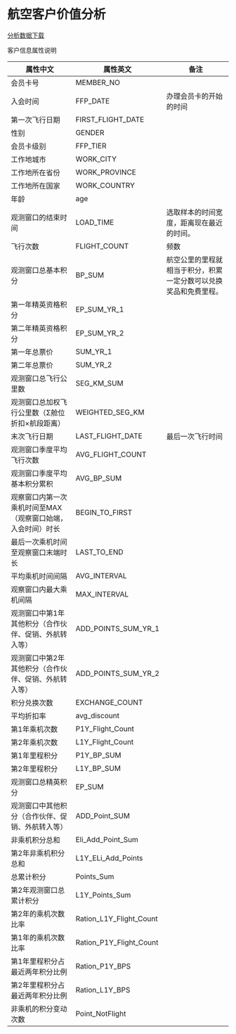 # 航空客户价值分析

[分析数据下载](https://share.weiyun.com/MY69BvxM)

客户信息属性说明

| 属性中文 | 属性英文 | 备注 |
| ------- | ------- | ---- |
| 会员卡号 | MEMBER_NO |  |
| 入会时间 | FFP_DATE | 办理会员卡的开始的时间 |
| 第一次飞行日期 | FIRST_FLIGHT_DATE |  |
| 性别 | GENDER |  |
| 会员卡级别 | FFP_TIER |  |
| 工作地城市 | WORK_CITY |  |
| 工作地所在省份 | WORK_PROVINCE |  |
| 工作地所在国家 | WORK_COUNTRY |  |
| 年龄 | age |  |
| 观测窗口的结束时间 | LOAD_TIME | 选取样本的时间宽度，距离现在最近的时间。 |
| 飞行次数 | FLIGHT_COUNT | 频数 |
| 观测窗口总基本积分 | BP_SUM | 航空公里的里程就相当于积分，积累一定分数可以兑换奖品和免费里程。 |
| 第一年精英资格积分 | EP_SUM_YR_1 |  |
| 第二年精英资格积分 | EP_SUM_YR_2 |  |
| 第一年总票价 | SUM_YR_1 |  |
| 第二年总票价 | SUM_YR_2 |  |
| 观测窗口总飞行公里数 | SEG_KM_SUM |  |
| 观测窗口总加权飞行公里数（Σ舱位折扣×航段距离） | WEIGHTED_SEG_KM |  |
| 末次飞行日期 | LAST_FLIGHT_DATE | 最后一次飞行时间 |
| 观测窗口季度平均飞行次数 | AVG_FLIGHT_COUNT |  |
| 观测窗口季度平均基本积分累积 | AVG_BP_SUM |  |
| 观察窗口内第一次乘机时间至MAX（观察窗口始端，入会时间）时长 | BEGIN_TO_FIRST |  |
| 最后一次乘机时间至观察窗口末端时长 | LAST_TO_END |  |
| 平均乘机时间间隔 | AVG_INTERVAL |  |
| 观察窗口内最大乘机间隔 | MAX_INTERVAL |  |
| 观测窗口中第1年其他积分（合作伙伴、促销、外航转入等） | ADD_POINTS_SUM_YR_1 |  |
| 观测窗口中第2年其他积分（合作伙伴、促销、外航转入等） | ADD_POINTS_SUM_YR_2 |  |
| 积分兑换次数 | EXCHANGE_COUNT |  |
| 平均折扣率 | avg_discount |  |
| 第1年乘机次数 | P1Y_Flight_Count |  |
| 第2年乘机次数 | L1Y_Flight_Count |  |
| 第1年里程积分 | P1Y_BP_SUM |  |
| 第2年里程积分 | L1Y_BP_SUM |  |
| 观测窗口总精英积分 | EP_SUM |  |
| 观测窗口中其他积分（合作伙伴、促销、外航转入等） | ADD_Point_SUM |  |
| 非乘机积分总和 | Eli_Add_Point_Sum |  |
| 第2年非乘机积分总和 | L1Y_ELi_Add_Points |  |
| 总累计积分 | Points_Sum |  |
| 第2年观测窗口总累计积分 | L1Y_Points_Sum |  |
| 第2年的乘机次数比率 | Ration_L1Y_Flight_Count |  |
| 第1年的乘机次数比率 | Ration_P1Y_Flight_Count |  |
| 第1年里程积分占最近两年积分比例 | Ration_P1Y_BPS |  |
| 第2年里程积分占最近两年积分比例 | Ration_L1Y_BPS |  |
| 非乘机的积分变动次数 | Point_NotFlight |  |
